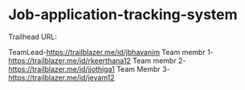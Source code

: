 # Job-application-tracking-system
Trailhead URL:

TeamLead-https://trailblazer.me/id/jbhavanim
Team membr 1-https://trailblazer.me/id/rkeerthana12
Team membr 2-https://trailblazer.me/id/jjothiga1
Team Membr 3-https://trailblazer.me/id/jeyam12
